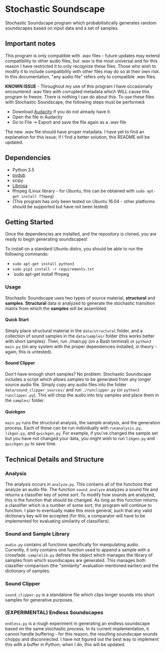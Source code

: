 # Stochastic Soundscape
Stochastic Soundscape program which probabilistically generates random soundscapes based on input data and a set of samples.

## Important notes
This program is only compatible with .wav files - future updates may extend compatibility to other audio files, but .wav is the most universal and for this reason I have restricted it to only recognize these files.  Those who wish to modify it to include compatibility with other files may do so at their own risk.  In this documentation, "any audio file" refers only to compatible .wav files.

**KNOWN ISSUE** - Throughout my use of this program I have occasionally encountered .wav files with corrupted metadata which WILL cause this program to freeze.  There is nothing I can do about this.  To use these files with Stochastic Soundscape, the following steps must be performed:
- Download [Audacity](http://www.audacityteam.org/) if you do not already have it.
- Open the file in Audacity
- Go to File -> Export and save the file again as a .wav file

The new .wav file should have proper metadata.  I have yet to find an explanation for this issue; if I find a better solution, this README will be updated.

## Dependencies
- Python 3.5
- [pydub](https://github.com/jiaaro/pydub)
- scipy
- [Librosa](http://nbviewer.jupyter.org/github/librosa/librosa/blob/master/examples/LibROSA%20demo.ipynb)
- ffmpeg (Linux library - for Ubuntu, this can be obtained with `sudo apt-get install ffmpeg`)
- (This program has only been tested on Ubuntu 16.04 - other platforms should be supported but have not been tested)

## Getting Started
Once the dependencies are installed, and the repository is cloned, you are ready to begin generating soundscapes!

To install on a standard Ubuntu distro, you should be able to run the following commands:
- `sudo apt-get install python3`
- `sudo pip3 install -r requirements.txt`
- `sudo apt-get install ffmpeg

### Usage
Stochastic Soundscape uses two types of source material, **structural** and **samples**.  **Structural** data is analyzed to generate the stochastic transition matrix from which the **samples** will be assembled.

#### Quick Start
Simply place structural material in the `data/structural` folder, and a collection of sound samples in the `data/samples/` folder (this works better with short samples).  Then, run ./main.py (on a Bash terminal) or `python3 main.py` (on any system with the proper dependencies installed, in theory - again, this is untested).

#### Sound Clipper
Don't have enough short samples?  No problem.  Stochastic Soundscape includes a script which allows samples to be generated from any longer source audio file.  Simply copy any audio files into the folder `data/sound_clipper_sources/` and run `./runclipper.py` (or `python3 runclipper.py`).  This will chop the audio into tiny samples and place them in the `samples/` folder.

#### Quickgen
`main.py` runs the structural analysis, the sample analysis, and the generation process.  Each of these can be run individually with `runanalysis.py`, `libgen.py`, and `quickgen.py`.  For example, if you've changed the sample set but you have not changed your data, you might wish to run `libgen.py` and `quickgen.py` to save time.  


## Technical Details and Structure

### Analysis

The analysis occurs in `analyze.py`.  This contains all of the functions that analyze an audio file.  The function `sound_analyze` analyzes a sound file and returns a classifier key of some sort.  To modify how sounds are analyzed, this is the function that should be changed.  As long as this function returns a classifier which is a number of some sort, the program will continue to function.  I plan to eventually make this more general, such that any valid dictionary key will be accepted (for this, a comparator will have to be implemented for evaluating similarity of classifiers).

### Sound and Sample Library
`audio.py` contains all functions specifically for manipulating audio.  Currently, it only contains one function used to append a sample with a crossfade.  `samplelib.py` defines the object which manages the library of samples from which soundscapes are generated.  This manages both classifier comparison (the "similarity" evaluation mentioned earlier) and the dictionary of samples.

### Sound Clipper
`sound_clipper.py` is a standalone file which clips longer sounds into short samples for generative purposes.

### (EXPERIMENTAL) Endless Soundscapes
`endless.py` is a rough experiment in generating an endless soundscape based on the same stochastic process.  In its current implementation, it cannot handle buffering - for this reason, the resulting soundscape sounds choppy and disconnected.  I have not figured out the best way to implement this with a buffer in Python; when I do, this will be updated.

